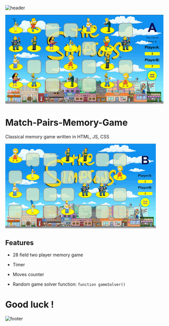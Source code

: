 ![header](https://capsule-render.vercel.app/api?type=slice&color=auto&height=130&section=header&text=Memory%20game&fontSize=30&fontAlign=80)

<img src="Screenshot.png" width="500px">

# Match-Pairs-Memory-Game
Classical memory game written in HTML, JS, CSS

![](Screen.gif) 

## Features
* 28 field two player memory game
* Timer
* Moves counter

* Random game solver function: 
`function gameSolver()`


# Good luck !

![footer](https://capsule-render.vercel.app/api?type=slice&color=auto&height=130&section=footer)
